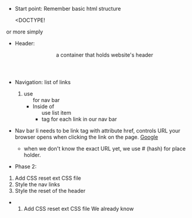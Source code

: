- Start point: Remember basic html structure

  <DOCTYPE! <!DOCTYPE html>
<html>
<head>
  <meta charset="utf-8" />
  <meta http-equiv="X-UA-Compatible" content="IE=edge">
  <title>Page Title</title>
  <meta name="viewport" content="width=device-width, initial-scale=1">
  <link rel="stylesheet" type="text/css" media="screen" href="main.css" />
  <script src="main.js"></script>
</head>
<body>
  
</body>
</html>

or more simply

<!DOCTYPE html>
<head>
  <!-- meta info goes here -->
</head>
<body>
  <!-- Content goes here -->
</body>

- Header: <header> a container that holds website's header

- Navigation: list of links
  1) use <ul> for nav bar
  2) Inside of <ul> use list item <li> tag for each link in our nav bar

- Nav bar li needs to be link
  <a> tag with attribute href, controls URL your browser opens when clicking the link on the page.
  <a href="http://www.google.com">Google</a>
  - when we don't know the exact URL yet, we use # (hash) for place holder.  

- Phase 2: 
1) Add CSS reset ext CSS file
2) Style the nav links
3) Style the reset of the header

- 1) Add CSS reset ext CSS file
We already know <style> is one way to include CSS into HTML.  Next, CSS can be included via <link> tag which is external css file.

  * link tag must have 2 things:
    1) href - a URL where the CSS file lives
    2) rel - which should always be set to "stylesheet"
    ex) 
    <link href="http://dash.ga.co/normalize.css" rel="stylesheet">
    - good to always include normalize.css to all web project.

  - by default browser gives some padding to list bullets points which makes links off-center!  We may fix this by using padding property to set 10px of padding on all sides.  As a default, bullet points are part of 40 px padding only left for ul padding.  By giving 10px you move the bullet off the screen and center the ul element.
    ul {
      /* fixing the list nav links be centered */
      padding: 10px; 
    }

    <ul>
      <li><a href="#">About Me</a></li>
      <li><a href="#">Best Poems</a></li>
      <li><a href="#">Worst Poems</a></li>
    </ul>
- Make list to look horizontal
  li {
    display: inline;
  }
  display usu. two types: block or inline.
  * block: stretch whole width of the page
  * inline: <a> is by default display inline. element exist within the normal flow of the text they're contained within - no line breaks, no taking up the whole width of the page.

  * giving links some breathing room:
    li {
      display: inline;
      padding: 0px 10px 0 10px;
    }

- Header style
  header {
    text-align: center;
    background: url("http://dash.ga.co/assets/jeff-bg.png");
    background-size: cover;
  }

- if you want to style links color; you must explicitly set it to the color; unlike heading or paragraph tag; it won't inherit from its parent element.
  a {
    color: white;
  }

- padding (inside) vs margin (outside)

- border CSS to have white border with rounded edges! prop short hand for border-width, border-style, and border-color.
  border: 7px solid white;
  border-radius: 20px;

- Lesson 3:
  1) Give the content a responsive design
  2) Learn about advanced colors
  3) Make our own "like" button in Javascript

- 1) Give the content a responsive design
 * give your site response to different device width gracefully
 first focus on restructuring the site
 - Wrap <article> around each blog post, lets group together multiple HTML elements that forms a single piece of content.

  ex) 
  <article>
    <h2>Succulents freegan vegan letterpress brunch chambray</h2>
      <p>Typewriter synth sustainable enamel pin schlitz fashion axe. Disrupt put a bird on it etsy tofu whatever next level occupy photo booth subway tile synth VHS wayfarers man bun. Meditation echo park cardigan photo booth portland, fanny pack neutra authentic pickled. Lumbersexual actually before they sold out yuccie tousled, retro gluten-free wolf bicycle rights.</p>
  </article>

- Article stretches out too much; narrower, center
(easier to read)

- Center content hack: adding margin 0 auto center my blog.  Margin controls space btwn outside of an element and other elements around it.  When setting 0 auto, 0 margin top/bottom, auto left/right.  Auto means margin stretches all the way to the edge of the page.
  article {
    width: 500px;
    padding: 20px;
    margin: 0 auto; // centers content
  }

!! very useful !! remember margin: 0 auto trick!!

- responsive trick: 
1) content width update width: 500px; to max-width: 500px;
  - Using max-width: instead of width means article elements can be smaller than 500px, but not any larger.

2) nav bar and title looks so squished when browser window is really small.
  * fix using media query, a technique allows CSS styles that only activate when the browser is a certain width.

  /* if browser window smaller than 500px - apply condition */
    @media (max-width: 500px) { // this is setting a condition - when browser is smaller than 500px, if true; activate CSS inside!
      body {
        background: red;
      }
    }

3) Style: Make the page look better at narrower width (mobile devices)
  Few things when things are smaller (mobile screen):
    1) Heading should be smaller!
    
    2) Nav links should sit on top of each other (display: block), rather than horizontally (display: inline)

      ex) 
      // smaller screen
      @media (max-width: 500px) {
        h1 { //Heading should be smaller!
          font-size: 36px; //
        }
        li { //stack nav bar vertical
          display: block;
          padding: 5px;
        }
      }

## learn git 101
mnelson:Desktop mnelson$ cd ~/Desktop
mnelson:Desktop mnelson$ mkdir myproject
mnelson:Desktop mnelson$ cd myproject/

> ls -la // see the detail hidden folders like .git

- Anatomy of Hex color code:
ex) #F00
1) always starts with #
2) first Character controls the amount of redness. It ranges from 0(no red at all) to F(100% red).
3) second Character controls the amount of green. 0 to F
4) third Char controls amount of blue.  0 to F
- TOGETHER RGB!!!  Hex work by "mix" of 3 primary colors!

#000 black (no color)
#FFF white (All color present)

#F00 RED (100 R, 0 G, 0 B)
- rgba() add alpha (transparency) to the mix!

background: rgba(0, 0, 0, 0.5);
// black with 50% opacity

- RGBA color with transparency
rgba(255, 255, 255, 1) // white color (presence of all color)
Instead of 0-F scale RGB, RGBA use 0-255 with A transparency 0-1 scale. 

## Like button using JavaScript!! Make webpage interactive
* it won't save data (we need back-end server such as frameworks like Ruby on Rails to save things)
- Goal: a button that reacts when clicked!!
  1) make button HTML
    <button>Like</button>
  2) Add JS to HTML directly <script> tag
    * Add <script></script> at the bottom, just above </body> tag

  3) Add popup alert when pg loads:
    * Every time you move your mouse, click something, mouse over something, press a key or scroll, your browser fires off an event.
    * By default, these events go unnoticed.  But we can use JavaScript to listen for specific events and take action when they happen.  EX) listen for click even on Like button element!!

- Here ex JS that would listen for a click event on a button element: Note: using jQuery (pop lib makes it easy to select elements and listen for events)

  1) add jQuery CDN from google https://developers.google.com/speed/libraries/#jquery: <script src="https://ajax.googleapis.com/ajax/libs/jquery/3.3.1/jquery.min.js"></script>

  2) Add this inside of script tag separate
  $("button").on("click", function() {
    alert("clicked!")
  });

  - How jQuery works?
    1) $ proceeds
    $("button") select button, selector goes inside of quotes and parentheses $ left of it
    - $("p") paragraph
    - $("h1") headings
    2) call the function ex) on(), which set up an event listener for our button element.
    .on( -- here put 2 options (parameters or arguments -- ))

    * basic format: $(element).on(event-type, thing-to-be-done);
    ex) $(element).on("click", function() {
          alert("A button was clicked!")
        });

    * Breakdown how JS click event alert function:
      - The first parameter: type of event to listen to.
      In this case: "click", but we could also listen for hover, scroll, etc. It must be in quotes!
      The reason why it must be in "" is ITs' a String!
      data type: string (other data types: numbers, lists, functions)

      - Second parameter: Function (group together chunks of code and allow them to be executed at a later time.)
        ex) 
        function () {
          alert("I got clicked!")
        }

  - Summary:
  $("button").on("click", function() {
    alert("Button clicked!")
  });
  - $("button)
  The selector chooses the element to listen to.
  - .on
  the .on() function sets up an event listener for the element we selected.
  - "click"
  Type of event we listen for
  - function() { - some action - }
  Some action to take when event occurs!

  1) max-width and @media queries for responsive design
    1) content width update width: 500px; to max-width: 500px;
      - Using max-width: instead of width means article elements can be smaller than 500px, but not any larger.
    article {
      max-width: 500px;
      padding: 20px;
      /* centers the article top,bottom 0, width auto */
      margin: 0 auto;
    }

    /* if browser window smaller than 500px - apply condition */
    @media (max-width: 500px) {
      /* heading should be smaller in small screen */
      h1 {
        font-size: 36px;
      }
      /* stack nav bar vertical */
      li {
        display: block;
        padding: 5px;
      }
    }

  2) hex rgba colors (a is for transparency)
  3) listen for events an react with JS/Jquery